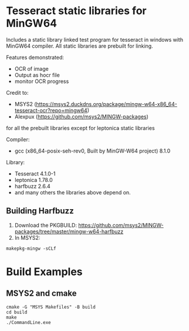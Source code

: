 # Tesseract static libraries for MinGW64
Includes a static library linked test program for tesseract in windows with MinGW64 compiler. All static libraries are prebuilt for linking.

Features demonstrated:
* OCR of image
* Output as hocr file
* monitor OCR progress

Credit to:
* MSYS2 (https://msys2.duckdns.org/package/mingw-w64-x86_64-tesseract-ocr?repo=mingw64)
* Alexpux (https://github.com/msys2/MINGW-packages) 

for all the prebuilt libraries except for leptonica static libraries

Compiler: 
* gcc (x86_64-posix-seh-rev0, Built by MinGW-W64 project) 8.1.0

Library: 
* Tesseract 4.1.0-1
* leptonica 1.78.0
* harfbuzz 2.6.4
* and many others the libraries above depend on.

## Building Harfbuzz
1. Download the PKGBUILD: https://github.com/msys2/MINGW-packages/tree/master/mingw-w64-harfbuzz
2. In MSYS2:
```shell
makepkg-mingw -sCLf
```

# Build Examples

## MSYS2 and cmake
```shell
cmake -G "MSYS Makefiles" -B build
cd build
make
./CommandLine.exe
```
